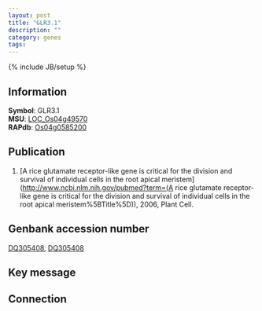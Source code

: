 ```yaml
---
layout: post
title: "GLR3.1"
description: ""
category: genes
tags: 
---
```

{% include JB/setup %}

## Information
__Symbol__: GLR3.1  
__MSU__: [LOC_Os04g49570](http://rice.plantbiology.msu.edu/cgi-bin/ORF_infopage.cgi?orf=LOC_Os04g49570)  
__RAPdb__: [Os04g0585200](http://rapdb.dna.affrc.go.jp/viewer/gbrowse_details/irgsp1?name=Os04g0585200)  

## Publication
1. [A rice glutamate receptor-like gene is critical for the division and survival of individual cells in the root apical meristem](http://www.ncbi.nlm.nih.gov/pubmed?term=(A rice glutamate receptor-like gene is critical for the division and survival of individual cells in the root apical meristem%5BTitle%5D)), 2006, Plant Cell.

## Genbank accession number
[DQ305408](http://www.ncbi.nlm.nih.gov/nuccore/DQ305408), [DQ305408](http://www.ncbi.nlm.nih.gov/nuccore/DQ305408)

## Key message

## Connection


